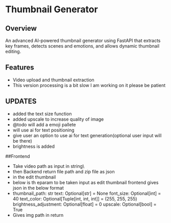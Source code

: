 # Thumbnail Generator

## Overview
An advanced AI-powered thumbnail generator using FastAPI that extracts key frames, detects scenes and emotions, and allows dynamic thumbnail editing.

## Features
- Video upload and thumbnail extraction
- This version processing is a bit slow I am working on it please be patient 

## UPDATES
- added the text size function
- added upscale to increase quality of image
- @todo will add a emoji pallete 
- will use ai for text positioning 
- give user an option to use ai for text generation(optional user input will be there)
- brightness is added

##Frontend 
- Take video path as input in string\
- then Backend return file path and zip file as json
- in the edit thumbnail
-  below is th eparam to be taken input as edit thumbnail frontend gives json in the below format
-   thumbnail_path: str
    text: Optional[str] = None
    font_size: Optional[int] = 40
    text_color: Optional[Tuple[int, int, int]] = (255, 255, 255)
    brightness_adjustment: Optional[float] = 0
    upscale: Optional[bool] = True
- Gives img path in return
    
